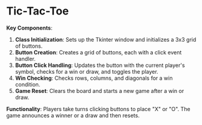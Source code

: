 # Tic-Tac-Toe


**Key Components**:
1. **Class Initialization**: Sets up the Tkinter window and initializes a 3x3 grid of buttons.
2. **Button Creation**: Creates a grid of buttons, each with a click event handler.
3. **Button Click Handling**: Updates the button with the current player's symbol, checks for a win or draw, and toggles the player.
4. **Win Checking**: Checks rows, columns, and diagonals for a win condition.
5. **Game Reset**: Clears the board and starts a new game after a win or draw.

**Functionality**: Players take turns clicking buttons to place "X" or "O". The game announces a winner or a draw and then resets.
